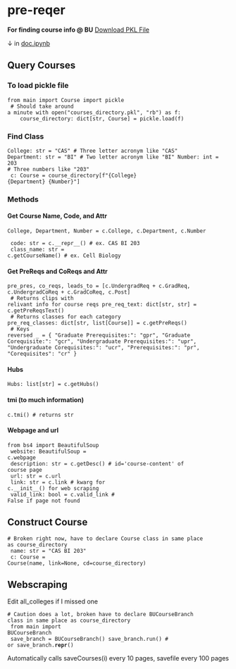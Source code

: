 # pre-reqer
**For finding course info @ BU**
[Download PKL File](https://drive.google.com/file/d/1SWcJW0IXldnk658u8EoOuaJgOAxW6iCP/view?usp=drive_link)

  &darr; in [doc.ipynb](doc.ipynb)
 
## Query Courses

### To load pickle file

<code>from main import Course
import pickle<br>
\# Should take around a minute
with open("courses_directory.pkl", "rb") as f:
&nbsp;&nbsp;&nbsp;&nbsp;course_directory: dict[str, Course] = pickle.load(f)</code>
### Find Class
<code>College: str = "CAS" # Three letter acronym like "CAS"
Department: str = "BI" # Two letter acronym like "BI"
Number: int = 203 # Three numbers like "203"
<br>
c: Course = course_directory[f"{College} {Department} {Number}"]</code>

### Methods

#### Get Course Name, Code, and Attr

<code>College, Department, Number = c.College, c.Department, c.Number
<br>
code: str = c.\_\_repr\_\_() # ex. CAS BI 203 
<br>
class_name: str = c.getCourseName() # ex. Cell Biology</code>

#### Get PreReqs and CoReqs and Attr
<code>pre_pres, co_reqs, leads_to = [c.UndergradReq + c.GradReq, c.UndergradCoReq + c.GradCoReq, c.Post]
<br>
\# Returns clips with relivant info for course reqs
pre_req_text: dict[str, str] = c.getPreReqsText()
<br>
\# Returns classes for each category
pre_req_classes: dict[str, list[Course]] = c.getPreReqs()
<br>
\# Keys reversed
_ = {
        "Graduate Prerequisites:": "gpr",
        "Graduate Corequisite:": "gcr",
        "Undergraduate Prerequisites:": "upr",
        "Undergraduate Corequisites:": "ucr",
        "Prerequisites:": "pr",
        "Corequisites": "cr" 
}</code>

#### Hubs

<code>Hubs: list[str] = c.getHubs()</code>

#### tmi (to much information)

<code>c.tmi() # returns str</code>

#### Webpage and url

<code>from bs4 import BeautifulSoup
<br>
website: BeautifulSoup = c.webpage
<br>
description: str = c.getDesc() # id='course-content' of course page
<br>
url: str = c.url
<br>
link: str = c.link # kwarg for c.\_\_init\_\_() for web scraping
<br>
valid_link: bool = c.valid_link # False if page not found</code>

## Construct Course

<code># Broken right now, have to declare Course class in same place as course_directory
<br>
name: str = "CAS BI 203"
<br>
c: Course = Course(name, link=None, cd=course_directory)</code>

## Webscraping

Edit all_colleges if I missed one

<code># Caution does a lot, broken have to declare BUCourseBranch class in same place as course_directory
<br>
from main import BUCourseBranch
<br>
save_branch = BUCourseBranch()
save_branch.run() # or save_branch.__repr__()</code>

Automatically calls saveCourses(i) every 10 pages, savefile every 100 pages